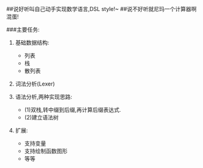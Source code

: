 ##说好听叫自己动手实现数学语言,DSL style!~
##说不好听就尼玛一个计算器啊混蛋!

###主要任务:
1. 基础数据结构:
	- 列表
	- 栈
	- 散列表

2. 词法分析(Lexer)

3. 语法分析,两种实现思路:
	- (1)双栈,转中缀到后缀,再计算后缀表达式.
	- (2)建立语法树

4. 扩展:
	- 支持变量
	- 支持绘制函数图形
	- 等等
